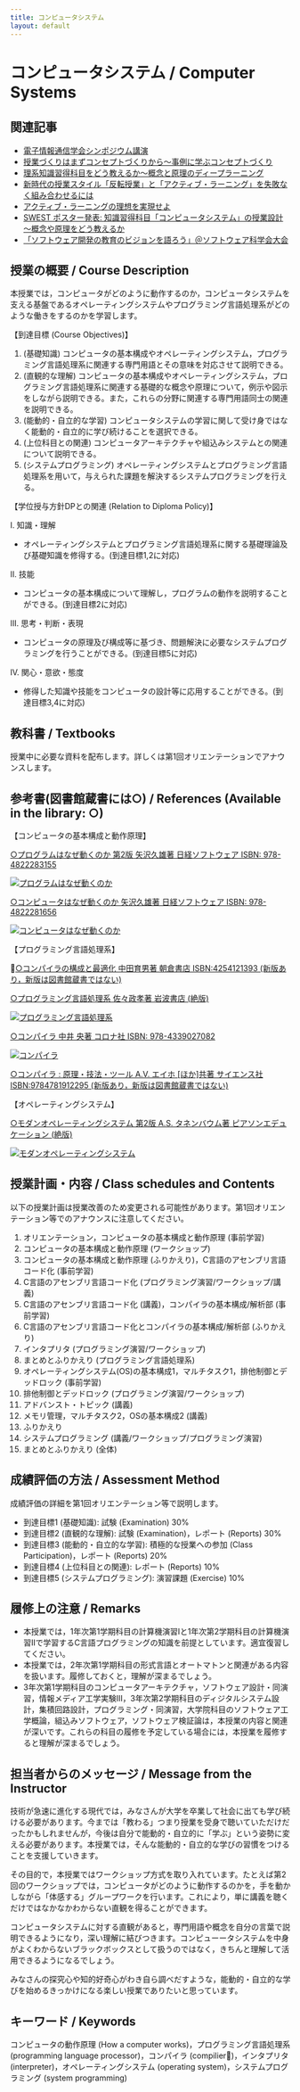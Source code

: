 ```yaml
---
title: コンピュータシステム
layout: default
---
```

# コンピュータシステム / Computer Systems

## 関連記事

* [電子情報通信学会シンポジウム講演](/blog/2015/03/11/IEICE-Computer-System.html)
* [授業づくりはまずコンセプトづくりから〜事例に学ぶコンセプトづくり](/blog/2015/02/25/concept-making-in-practice.html)
* [理系知識習得科目をどう教えるか〜概念と原理のディープラーニング](/blog/2015/03/07/deep-learning-of-principles.html)
* [新時代の授業スタイル「反転授業」と「アクティブ・ラーニング」を失敗なく組み合わせるには](/blog/2015/03/11/active-learning-with-flipped-classroom.html)
* [アクティブ・ラーニングの理想を実現せよ](/blog/2015/08/29/realize-the-ideal-of-active-learning.html)
* [SWEST ポスター発表: 知識習得科目「コンピュータシステム」の授業設計～概念や原理をどう教えるか](/blog/2015/08/27/SWEST-poster.html)
* [「ソフトウェア開発の教育のビジョンを語ろう」＠ソフトウェア科学会大会](/blog/2015/09/11/education-vision-JSSST-rePiT.html)


## 授業の概要 / Course Description

本授業では，コンピュータがどのように動作するのか，コンピュータシステムを支える基盤であるオペレーティングシステムやプログラミング言語処理系がどのような働きをするのかを学習します。

【到達目標 (Course Objectives)】

1. (基礎知識) コンピュータの基本構成やオペレーティングシステム，プログラミング言語処理系に関連する専門用語とその意味を対応させて説明できる。
2. (直観的な理解) コンピュータの基本構成やオペレーティングシステム，プログラミング言語処理系に関連する基礎的な概念や原理について，例示や図示をしながら説明できる。また，これらの分野に関連する専門用語同士の関連を説明できる。
3. (能動的・自立的な学習) コンピュータシステムの学習に関して受け身ではなく能動的・自立的に学び続けることを選択できる。
4. (上位科目との関連) コンピュータアーキテクチャや組込みシステムとの関連について説明できる。
5. (システムプログラミング) オペレーティングシステムとプログラミング言語処理系を用いて，与えられた課題を解決するシステムプログラミングを行える。


【学位授与方針DPとの関連 (Relation to Diploma Policy)】

I. 知識・理解

* オペレーティングシステムとプログラミング言語処理系に関する基礎理論及び基礎知識を修得する。(到達目標1,2に対応)

II. 技能

* コンピュータの基本構成について理解し，プログラムの動作を説明することができる。(到達目標2に対応)

III. 思考・判断・表現

* コンピュータの原理及び構成等に基づき、問題解決に必要なシステムプログラミングを行うことができる。(到達目標5に対応)

IV. 関心・意欲・態度

* 修得した知識や技能をコンピュータの設計等に応用することができる。(到達目標3,4に対応)

## 教科書 / Textbooks

授業中に必要な資料を配布します。詳しくは第1回オリエンテーションでアナウンスします。

## 参考書(図書館蔵書には○) / References (Available in the library: ○)

【コンピュータの基本構成と動作原理】

[○プログラムはなぜ動くのか 第2版 矢沢久雄著 日経ソフトウェア ISBN: 978-4822283155](//www.amazon.co.jp/gp/product/4822283151/ref=as_li_ss_tl?ie=UTF8&camp=247&creative=7399&creativeASIN=4822283151&linkCode=as2&tag=zacky1972-22)

[![プログラムはなぜ動くのか](//ws-fe.amazon-adsystem.com/widgets/q?_encoding=UTF8&ASIN=4822283151&Format=_SL110_&ID=AsinImage&MarketPlace=JP&ServiceVersion=20070822&WS=1&tag=zacky1972-22)](//www.amazon.co.jp/gp/product/4822283151/ref=as_li_ss_tl?ie=UTF8&camp=247&creative=7399&creativeASIN=4822283151&linkCode=as2&tag=zacky1972-22)

[○コンピュータはなぜ動くのか 矢沢久雄著 日経ソフトウェア ISBN: 978-4822281656](//www.amazon.co.jp/gp/product/4822281655/ref=as_li_ss_tl?ie=UTF8&camp=247&creative=7399&creativeASIN=4822281655&linkCode=as2&tag=zacky1972-22)

[![コンピュータはなぜ動くのか](//ws-fe.amazon-adsystem.com/widgets/q?_encoding=UTF8&ASIN=4822281655&Format=_SL110_&ID=AsinImage&MarketPlace=JP&ServiceVersion=20070822&WS=1&tag=zacky1972-22)](//www.amazon.co.jp/gp/product/4822281655/ref=as_li_ss_tl?ie=UTF8&camp=247&creative=7399&creativeASIN=4822281655&linkCode=as2&tag=zacky1972-22)

【プログラミング言語処理系】

[○コンパイラの構成と最適化 中田育男著 朝倉書店 ISBN:4254121393 (新版あり，新版は図書館蔵書ではない)](//www.amazon.co.jp/gp/product/4254121776/ref=as_li_ss_tl?ie=UTF8&camp=247&creative=7399&creativeASIN=4254121776&linkCode=as2&tag=zacky1972-22)

[○プログラミング言語処理系 佐々政孝著 岩波書店 (絶版)](//www.amazon.co.jp/gp/product/4000103458/ref=as_li_ss_tl?ie=UTF8&camp=247&creative=7399&creativeASIN=4000103458&linkCode=as2&tag=zacky1972-22)

[![プログラミング言語処理系](//ws-fe.amazon-adsystem.com/widgets/q?_encoding=UTF8&ASIN=4000103458&Format=_SL110_&ID=AsinImage&MarketPlace=JP&ServiceVersion=20070822&WS=1&tag=zacky1972-22)](//www.amazon.co.jp/gp/product/4000103458/ref=as_li_ss_tl?ie=UTF8&camp=247&creative=7399&creativeASIN=4000103458&linkCode=as2&tag=zacky1972-22)

[○コンパイラ 中井 央著 コロナ社 ISBN: 978-4339027082](//www.amazon.co.jp/gp/product/4339027081/ref=as_li_ss_tl?ie=UTF8&camp=247&creative=7399&creativeASIN=4339027081&linkCode=as2&tag=zacky1972-22)

[![コンパイラ](//ws-fe.amazon-adsystem.com/widgets/q?_encoding=UTF8&ASIN=4339027081&Format=_SL110_&ID=AsinImage&MarketPlace=JP&ServiceVersion=20070822&WS=1&tag=zacky1972-22)](//www.amazon.co.jp/gp/product/4339027081/ref=as_li_ss_tl?ie=UTF8&camp=247&creative=7399&creativeASIN=4339027081&linkCode=as2&tag=zacky1972-22)

[○コンパイラ : 原理・技法・ツール A.V. エイホ [ほか]共著 サイエンス社 ISBN:9784781912295 (新版あり，新版は図書館蔵書ではない)](//www.amazon.co.jp/gp/product/478191229X/ref=as_li_ss_tl?ie=UTF8&camp=247&creative=7399&creativeASIN=478191229X&linkCode=as2&tag=zacky1972-22)

【オペレーティングシステム】

[○モダンオペレーティングシステム 第2版 A.S. タネンバウム著 ピアソンエデュケーション (絶版)](//www.amazon.co.jp/gp/product/4894715376/ref=as_li_ss_tl?ie=UTF8&camp=247&creative=7399&creativeASIN=4894715376&linkCode=as2&tag=zacky1972-22)

[![モダンオペレーティングシステム](//ws-fe.amazon-adsystem.com/widgets/q?_encoding=UTF8&ASIN=4894715376&Format=_SL110_&ID=AsinImage&MarketPlace=JP&ServiceVersion=20070822&WS=1&tag=zacky1972-22)](//www.amazon.co.jp/gp/product/4894715376/ref=as_li_ss_tl?ie=UTF8&camp=247&creative=7399&creativeASIN=4894715376&linkCode=as2&tag=zacky1972-22)

## 授業計画・内容 / Class schedules and Contents

以下の授業計画は授業改善のため変更される可能性があります。第1回オリエンテーション等でのアナウンスに注意してください。

1. オリエンテーション，コンピュータの基本構成と動作原理 (事前学習)
2. コンピュータの基本構成と動作原理 (ワークショップ)
3. コンピュータの基本構成と動作原理 (ふりかえり)，C言語のアセンブリ言語コード化 (事前学習)
4. C言語のアセンブリ言語コード化 (プログラミング演習/ワークショップ/講義)
5. C言語のアセンブリ言語コード化 (講義)，コンパイラの基本構成/解析部 (事前学習)
6. C言語のアセンブリ言語コード化とコンパイラの基本構成/解析部 (ふりかえり)
7. 	インタプリタ (プログラミング演習/ワークショップ)
8. まとめとふりかえり (プログラミング言語処理系)
9. オペレーティングシステム(OS)の基本構成1，マルチタスク1，排他制御とデッドロック (事前学習)
10. 排他制御とデッドロック (プログラミング演習/ワークショップ)
11. アドバンスト・トピック (講義)
12. メモリ管理，マルチタスク2，OSの基本構成2 (講義)
13. ふりかえり
14. システムプログラミング (講義/ワークショップ/プログラミング演習)
15. まとめとふりかえり (全体)

## 成績評価の方法 / Assessment Method

成績評価の詳細を第1回オリエンテーション等で説明します。

* 到達目標1 (基礎知識): 試験 (Examination) 30%
* 到達目標2 (直観的な理解): 試験 (Examination)，レポート (Reports) 30%
* 到達目標3 (能動的・自立的な学習): 積極的な授業への参加 (Class Participation)，レポート (Reports) 20%
* 到達目標4 (上位科目との関連): レポート (Reports) 10%
* 到達目標5 (システムプログラミング): 演習課題 (Exercise) 10%

## 履修上の注意 / Remarks

* 本授業では，1年次第1学期科目の計算機演習Iと1年次第2学期科目の計算機演習IIで学習するC言語プログラミングの知識を前提としています。適宜復習してください。
* 本授業では，2年次第1学期科目の形式言語とオートマトンと関連がある内容を扱います。履修しておくと，理解が深まるでしょう。
* 3年次第1学期科目のコンピュータアーキテクチャ，ソフトウェア設計・同演習，情報メディア工学実験III，3年次第2学期科目のディジタルシステム設計，集積回路設計，プログラミング・同演習，大学院科目のソフトウェア工学概論，組込みソフトウェア，ソフトウェア検証論は，本授業の内容と関連が深いです。これらの科目の履修を予定している場合には，本授業を履修すると理解が深まるでしょう。

## 担当者からのメッセージ / Message from the Instructor

技術が急速に進化する現代では，みなさんが大学を卒業して社会に出ても学び続ける必要があります。今までは「教わる」つまり授業を受身で聴いていただけだったかもしれませんが，今後は自分で能動的・自立的に「学ぶ」という姿勢に変える必要があります。本授業では，そんな能動的・自立的な学びの習慣をつけることを支援していきます。

その目的で，本授業ではワークショップ方式を取り入れています。たとえば第2回のワークショップでは，コンピュータがどのように動作するのかを，手を動かしながら「体感する」グループワークを行います。これにより，単に講義を聴くだけではなかなかわからない直観を得ることができます。

コンピュータシステムに対する直観があると，専門用語や概念を自分の言葉で説明できるようになり，深い理解に結びつきます。コンピューータシステムを中身がよくわからないブラックボックスとして扱うのではなく，きちんと理解して活用できるようになるでしょう。

みなさんの探究心や知的好奇心がわき自ら調べだすような，能動的・自立的な学びを始めるきっかけになる楽しい授業でありたいと思っています。

## キーワード / Keywords

コンピュータの動作原理 (How a computer works)，プログラミング言語処理系 (programming language processor)，コンパイラ (compilier)，インタプリタ (interpreter)，オペレーティングシステム (operating system)，システムプログラミング (system programming)
